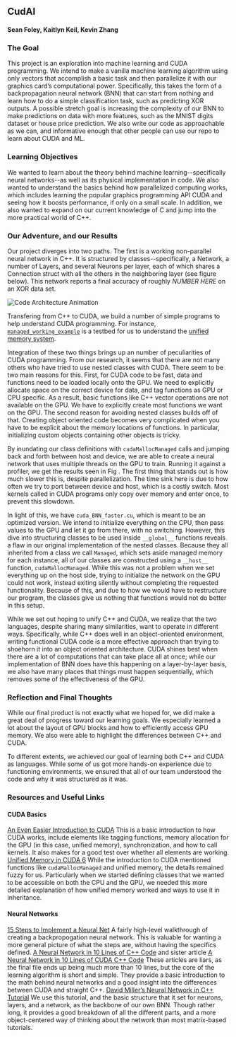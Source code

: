 ## CudAI

#### Sean Foley, Kaitlyn Keil, Kevin Zhang

### The Goal
This project is an exploration into machine learning and CUDA programming. We intend to make a vanilla machine learning algorithm using only vectors that accomplish a basic task and then parallelize it with our graphics card’s computational power. Specifically, this takes the form of a backpropagation neural network (BNN) that can start from nothing and learn how to do a simple classification task, such as predicting XOR outputs. A possible stretch goal is increasing the complexity of our BNN to make predictions on data with more features, such as the MNIST digits dataset or house price prediction. We also write our code as approachable as we can, and informative enough that other people can use our repo to learn about CUDA and ML.

### Learning Objectives
We wanted to learn about the theory behind machine learning--specifically neural networks--as well as its physical implementation in code. We also wanted to understand the basics behind how parallelized computing works, which includes learning the popular graphics programming API CUDA and seeing how it boosts performance, if only on a small scale. In addition, we also wanted to expand on our current knowledge of C and jump into the more practical world of C++.

### Our Adventure, and our Results
Our project diverges into two paths. The first is a working non-parallel neural network in C++. It is structured by classes--specifically, a Network, a number of Layers, and several Neurons per layer, each of which shares a Connection struct with all the others in the neighboring layer (see figure below). This network reports a  final accuracy of roughly *NUMBER HERE* on an XOR data set.

![Code Architecture Animation](https://media.giphy.com/media/xlCHGS3xU5g0SwPbdf/giphy.gif)

Transfering from C++ to CUDA, we build a number of simple programs to help understand CUDA programming. For instance, [`managed_working_example`](https://github.com/kzhang8850/SoftSysCudAI/blob/master/managed_working_example.cu) is a testbed for us to understand the [unified memory system](https://devblogs.nvidia.com/unified-memory-in-cuda-6/).

Integration of these two things brings up an number of peculiarities of CUDA programming. From our research, it seems that there are not many others who have tried to use nested classes with CUDA. There seem to be two main reasons for this. First, for CUDA code to be fast, data and functions need to be loaded locally onto the GPU. We need to explicitly allocate space on the correct device for data, and tag functions as GPU or CPU specific. As a result, basic functions like C++ vector operations are not available on the GPU. We have to explicitly create most functions we want on the GPU. The second reason for avoiding nested classes builds off of that. Creating object oriented code becomes very complicated when you have to be explicit about the memory locations of functions. In particular, initializing custom objects containing other objects is tricky.

By inundating our class definitions with `cudaMallocManaged` calls and jumping back and forth between host and device, we are able to create a neural network that uses multiple threads on the GPU to train. Running it against a profiler, we get the results seen in Fig <INSERT RESULTS FIGURE NUMBER HERE>. The first thing that stands out is how much slower this is, despite parallelization. The time sink here is due to how often we try to port between device and host, which is a costly switch. Most kernels called in CUDA programs only copy over memory and enter once, to prevent this slowdown.

In light of this, we have `cuda_BNN_faster.cu`, which is meant to be an optimized version. We intend to initialize everything on the CPU, then pass values to the GPU and let it go from there, with no switching. However, this dive into structuring classes to be used inside `__global__` functions reveals a flaw in our original implementation of the nested classes. Because they all inherited from a class we call `Managed`, which sets aside managed memory for each instance, all of our classes are constructed using a `__host__` function, `cudaMallocManaged`. While this was not a problem when we set everything up on the host side, trying to initialize the network on the GPU could not work, instead exiting silently without completing the requested functionality. Because of this, and due to how we would have to restructure our program, the classes give us nothing that functions would not do better in this setup. 

While we set out hoping to unify C++ and CUDA, we realize that the two languages, despite sharing many similarities, want to operate in different ways. Specifically, while C++ does well in an object-oriented environment, writing functional CUDA code is a more effective approach than trying to shoehorn it into an object oriented architecture. CUDA shines best when there are a lot of computations that can take place all at once; while our implementation of BNN does have this happening on a layer-by-layer basis, we also have many places that things must happen sequentially, which removes some of the effectiveness of the GPU.


### Reflection and Final Thoughts
While our final product is not exactly what we hoped for, we did make a great deal of progress toward our learning goals. We especially learned a lot about the layout of GPU blocks and how to efficiently access GPU memory. We also were able to highlight the differences between C++ and CUDA.

To different extents, we achieved our goal of learning both C++ and CUDA as languages. While some of us got more hands-on experience due to functioning environments, we ensured that all of our team understood the code and why it was structured as it was.

### Resources and Useful Links
#### CUDA Basics
[An Even Easier Introduction to CUDA](https://devblogs.nvidia.com/even-easier-introduction-cuda/) This is a basic introduction to how CUDA works, include elements like tagging functions, memory allocation for the GPU (in this case, unified memory), synchronization, and how to call kernels. It also makes for a good test over whether all elements are working.
[Unified Memory in CUDA 6](https://devblogs.nvidia.com/unified-memory-in-cuda-6/) While the introduction to CUDA mentioned functions like `cudaMallocManaged` and unified memory, the details remained fuzzy for us. Particularly when we started defining classes that we wanted to be accessible on both the CPU and the GPU, we needed this more detailed explanation of how unified memory worked and ways to use it in inheritance.
 
#### Neural Networks
[15 Steps to Implement a Neural Net](http://code-spot.co.za/2009/10/08/15-steps-to-implemented-a-neural-net/) A fairly high-level walkthrough of creating a backpropogation neural network. This is valuable for wanting a more general picture of what the steps are, without having the specifics defined.
[A Neural Network in 10 Lines of C++ Code](https://cognitivedemons.wordpress.com/2017/07/06/a-neural-network-in-10-lines-of-c-code/) and sister article [A Neural Network in 10 Lines of CUDA C++ Code](https://cognitivedemons.wordpress.com/2017/09/02/a-neural-network-in-10-lines-of-cuda-c-code/) These articles are liars, as the final file ends up being much more than 10 lines, but the core of the learning algorithm is short and simple. They provide a basic introduction to the math behind neural networks and a good insight into the differences between CUDA and straight C++.
[David Miller’s Neural Network in C++ Tutorial](https://vimeo.com/19569529) We use this tutorial, and the basic structure that it set for neurons, layers, and a network, as the backbone of our own BNN. Though rather long, it provides a good breakdown of all the different parts, and a more object-centered way of thinking about the network than most matrix-based tutorials.
